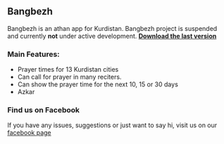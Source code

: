 ## Bangbezh
Bangbezh is an athan app for Kurdistan. Bangbezh project is suspended and currently **not** under active development. **[Download the last version](https://github.com/encrypt0r/bangbezh-website/releases/download/v3.1/Bangbezh_Installer_3.1.exe)**

### Main Features:
+ Prayer times for 13 Kurdistan cities
+ Can call for prayer in many reciters.
+ Can show the prayer time for the next 10, 15 or 30 days
+ Azkar

### Find us on Facebook

If you have any issues, suggestions or just want to say hi, visit us on our [facebook page](https://www.facebook.com/bangbezh)

